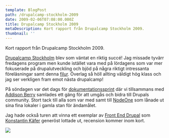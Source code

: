 ```yaml
---
template: BlogPost
path: /drupalcamp-stockholm-2009
date: 2009-02-06T07:08:00.000Z
title: Drupalcamp Stockholm 2009
metaDescription: Kort rapport från Drupalcamp Stockholm 2009.
thumbnail: ''
---
```

Kort rapport från Drupalcamp Stockholm 2009.

[Drupalcamp Stockholm](http://www.drupalcamp.se/) blev som väntat en riktig succé! Jag missade tyvärr fredagens program men kunde istället vara med på lördagens som var mer fokuserade på drupalutveckling och bjöd på några riktigt intressanta föreläsningar samt denna [filur](http://buytaert.net/druplicon-human). Överlag så höll allting väldigt hög klass och jag ser verkligen fram emot nästa drupalcamp!

På söndagen var det dags för [dokumentationssprint](http://groups.drupal.org/node/20608) där vi tillsammans med [Addison Berry](http://www.lullabot.com/about/addison-berry) samlades ett gäng för att umgås och bidra till Drupals community. Stort tack till alla som var med samt till [NodeOne](http://nodeone.se/) som lånade ut sina fina lokaler i gamla stan för ändamålet.

Jag hade också turen att vinna ett exemplar av [Front End Drupal](http://frontenddrupal.com/) som [Konstantin Käfer](http://kkaefer.com/) generöst lottade ut, recension kommer inom kort.

![](https://lh5.googleusercontent.com/-zWHYe0OMgT8/URbJtguID6I/AAAAAAAAF_8/xIjJydezSNU/w800/drupalcamp.jpg)

